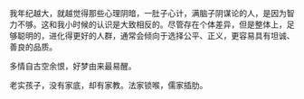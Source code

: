 我年纪越大，就越觉得那些心理阴暗，一肚子心计，满脑子阴谋论的人，是因为智力不够。这和我小时候的认识是大致相反的。尽管存在个体差异，但是整体上，足够聪明的，进化得更好的人群，通常会倾向于选择公平、正义，更容易具有坦诚、善良的品质。

多情自古空余恨，好梦由来最易醒。

老实孩子，没有家底，却有家教。法家锁喉，儒家插肋。
